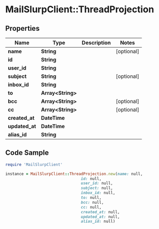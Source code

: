 # MailSlurpClient::ThreadProjection

## Properties

Name | Type | Description | Notes
------------ | ------------- | ------------- | -------------
**name** | **String** |  | [optional] 
**id** | **String** |  | 
**user_id** | **String** |  | 
**subject** | **String** |  | [optional] 
**inbox_id** | **String** |  | 
**to** | **Array&lt;String&gt;** |  | 
**bcc** | **Array&lt;String&gt;** |  | [optional] 
**cc** | **Array&lt;String&gt;** |  | [optional] 
**created_at** | **DateTime** |  | 
**updated_at** | **DateTime** |  | 
**alias_id** | **String** |  | 

## Code Sample

```ruby
require 'MailSlurpClient'

instance = MailSlurpClient::ThreadProjection.new(name: null,
                                 id: null,
                                 user_id: null,
                                 subject: null,
                                 inbox_id: null,
                                 to: null,
                                 bcc: null,
                                 cc: null,
                                 created_at: null,
                                 updated_at: null,
                                 alias_id: null)
```



